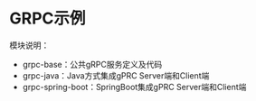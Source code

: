 # GRPC示例

模块说明：
- grpc-base：公共gRPC服务定义及代码
- grpc-java：Java方式集成gPRC Server端和Client端
- grpc-spring-boot：SpringBoot集成gPRC Server端和Client端